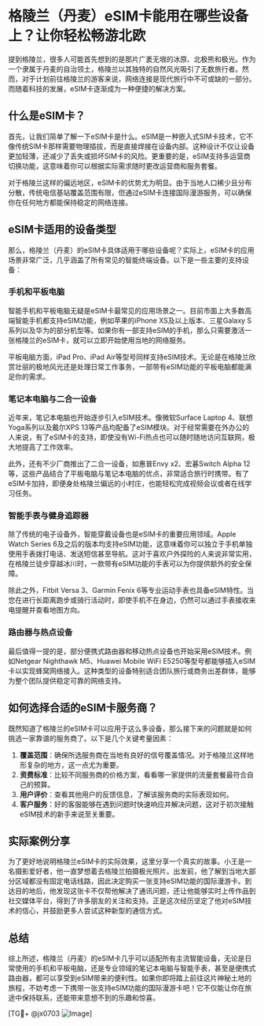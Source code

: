 # 格陵兰（丹麦）eSIM卡能用在哪些设备上？让你轻松畅游北欧

提到格陵兰，很多人可能首先想到的是那片广袤无垠的冰原、北极熊和极光。作为一个隶属于丹麦的自治领土，格陵兰以其独特的自然风光吸引了无数旅行者。然而，对于计划前往格陵兰的游客来说，网络连接是现代旅行中不可或缺的一部分。而随着科技的发展，eSIM卡逐渐成为一种便捷的解决方案。

## 什么是eSIM卡？

首先，让我们简单了解一下eSIM卡是什么。eSIM是一种嵌入式SIM卡技术，它不像传统SIM卡那样需要物理插拔，而是直接焊接在设备内部。这种设计不仅让设备更加轻薄，还减少了丢失或损坏SIM卡的风险。更重要的是，eSIM支持多运营商切换功能，这意味着你可以根据实际需求随时更改运营商和服务套餐。

对于格陵兰这样的偏远地区，eSIM卡的优势尤为明显。由于当地人口稀少且分布分散，传统电信基站覆盖范围有限，但通过eSIM卡连接国际漫游服务，可以确保你在任何地方都能保持稳定的网络连接。

## eSIM卡适用的设备类型

那么，格陵兰（丹麦）的eSIM卡具体适用于哪些设备呢？实际上，eSIM卡的应用场景非常广泛，几乎涵盖了所有常见的智能终端设备。以下是一些主要的支持设备：

### 手机和平板电脑

智能手机和平板电脑无疑是eSIM卡最常见的应用场景之一。目前市面上大多数高端智能手机都支持eSIM功能，例如苹果的iPhone XS及以上版本、三星Galaxy S系列以及华为的部分机型等。如果你有一部支持eSIM的手机，那么只需要激活一张格陵兰的eSIM卡，就可以立即开始使用当地的网络服务。

平板电脑方面，iPad Pro、iPad Air等型号同样支持eSIM技术。无论是在格陵兰欣赏壮丽的极地风光还是处理日常工作事务，一部带有eSIM功能的平板电脑都能满足你的需求。

### 笔记本电脑与二合一设备

近年来，笔记本电脑也开始逐步引入eSIM技术。像微软Surface Laptop 4、联想Yoga系列以及戴尔XPS 13等产品均配备了eSIM模块。对于经常需要在外办公的人来说，有了eSIM卡的支持，即使没有Wi-Fi热点也可以随时随地访问互联网，极大地提高了工作效率。

此外，还有不少厂商推出了二合一设备，如惠普Envy x2、宏碁Switch Alpha 12等，这些产品结合了平板电脑与笔记本电脑的优点，非常适合旅行时携带。有了eSIM卡加持，即便身处格陵兰偏远的小村庄，也能轻松完成视频会议或者在线学习任务。

### 智能手表与健身追踪器

除了传统的电子设备外，智能穿戴设备也是eSIM卡的重要应用领域。Apple Watch Series 6及之后的版本均支持eSIM功能，这意味着你可以独立于手机单独使用手表拨打电话、发送短信甚至导航。这对于喜欢户外探险的人来说非常实用，在格陵兰徒步穿越冰川时，一款带有eSIM功能的手表可以为你提供额外的安全保障。

除此之外，Fitbit Versa 3、Garmin Fenix 6等专业运动手表也具备eSIM特性。当您在进行长距离跑步或骑行活动时，即使手机不在身边，仍然可以通过手表接收来电提醒并查看地图方向。

### 路由器与热点设备

最后值得一提的是，部分便携式路由器和移动热点设备也开始采用eSIM技术。例如Netgear Nighthawk M5、Huawei Mobile WiFi E5250等型号都能够插入eSIM卡以实现蜂窝网络接入。这种类型的设备特别适合团队旅行或商务出差群体，能够为整个团队提供稳定可靠的网络支持。

## 如何选择合适的eSIM卡服务商？

既然知道了格陵兰的eSIM卡可以应用于这么多设备，那么接下来的问题就是如何挑选一家靠谱的服务商了。以下是几个关键考量因素：

1. **覆盖范围**：确保所选服务商在当地有良好的信号覆盖情况。对于格陵兰这样地形复杂的地方，这一点尤为重要。
2. **资费标准**：比较不同服务商的价格方案，看看哪一家提供的流量套餐最符合自己的预算。
3. **用户评价**：查看其他用户的反馈信息，了解该服务商的实际表现如何。
4. **客户服务**：好的客服能够在遇到问题时快速响应并解决问题，这对于初次接触eSIM技术的新手来说至关重要。

## 实际案例分享

为了更好地说明格陵兰eSIM卡的实际效果，这里分享一个真实的故事。小王是一名摄影爱好者，他一直梦想着去格陵兰拍摄极光照片。出发前，他了解到当地大部分区域都没有固定电话线路，因此决定购买一张支持eSIM功能的国际漫游卡。到达目的地后，他发现这张卡不仅帮他解决了通讯问题，还让他能够实时上传作品到社交媒体平台，得到了许多朋友的关注和支持。正是这次经历坚定了他对eSIM技术的信心，并鼓励更多人尝试这种新型的通信方式。

## 总结

综上所述，格陵兰（丹麦）的eSIM卡几乎可以适配所有主流智能设备，无论是日常使用的手机和平板电脑，还是专业领域的笔记本电脑与智能手表，甚至是便携式路由器，都可以享受到eSIM带来的便利性。如果你即将踏上前往这片神秘土地的旅程，不妨考虑一下携带一张支持eSIM功能的国际漫游卡吧！它不仅能让你在旅途中保持联系，还能带来意想不到的乐趣和惊喜。

[TG💪+ @jx0703 ![Image](https://github.com/user-attachments/assets/dbca1d08-cadb-493c-b0ec-ad6f7a83f270)]
